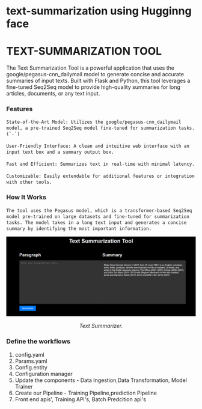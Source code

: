# text-summarization using Hugginng face

# TEXT-SUMMARIZATION TOOL

The Text Summarization Tool is a powerful application that uses the google/pegasus-cnn_dailymail model to generate concise and accurate summaries of input texts. Built with Flask and Python, this tool leverages a fine-tuned Seq2Seq model to provide high-quality summaries for long articles, documents, or any text input.

### Features

    State-of-the-Art Model: Utilizes the google/pegasus-cnn_dailymail model, a pre-trained Seq2Seq model fine-tuned for summarization tasks. (`-`)

    User-Friendly Interface: A clean and intuitive web interface with an input text box and a summary output box.
    
    Fast and Efficient: Summarizes text in real-time with minimal latency.
    
    Customizable: Easily extendable for additional features or integration with other tools.

### How It Works
    The tool uses the Pegasus model, which is a transformer-based Seq2Seq model pre-trained on large datasets and fine-tuned for summarization tasks. The model takes in a long text input and generates a concise       summary by identifying the most important information.

<div align="center">
    <img src="./Images/text-summarization.png" alt="Summarization Results" width="1200">
    <p><em>Text Summarizer.</em></p>
</div>






### Define the workflows

1. config.yaml
2. Params.yaml
3. Config.entity
4. Configuration manager
5. Update the components - Data Ingestion,Data Transformation, Model Trainer
6. Create our Pipeline - Training Pipeline,prediction Pipeline
7. Front end apis', Training APi's, Batch Predcition api's



